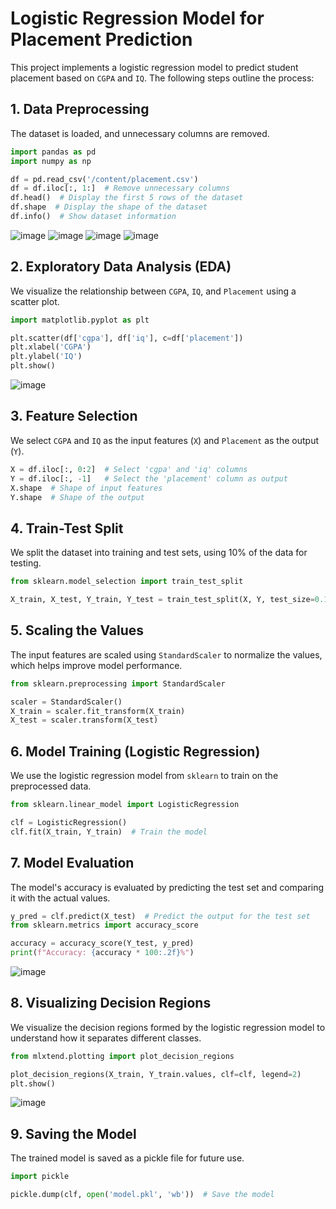 
# Logistic Regression Model for Placement Prediction

This project implements a logistic regression model to predict student placement based on `CGPA` and `IQ`. The following steps outline the process:

## 1. Data Preprocessing

The dataset is loaded, and unnecessary columns are removed.

```python
import pandas as pd
import numpy as np

df = pd.read_csv('/content/placement.csv')
df = df.iloc[:, 1:]  # Remove unnecessary columns
df.head()  # Display the first 5 rows of the dataset
df.shape  # Display the shape of the dataset
df.info()  # Show dataset information
```
![image](https://github.com/user-attachments/assets/1d0f1d02-4ae7-4e40-8322-eeb080041717)
![image](https://github.com/user-attachments/assets/3030ac8d-a79d-4778-9773-e563d270ce89)
![image](https://github.com/user-attachments/assets/76de6f8f-2612-4ce6-9969-d8d20ce5289e)
![image](https://github.com/user-attachments/assets/977d33c0-d4a3-4c99-9141-8e4830dd9b75)

## 2. Exploratory Data Analysis (EDA)

We visualize the relationship between `CGPA`, `IQ`, and `Placement` using a scatter plot.

```python
import matplotlib.pyplot as plt

plt.scatter(df['cgpa'], df['iq'], c=df['placement'])
plt.xlabel('CGPA')
plt.ylabel('IQ')
plt.show()
```
![image](https://github.com/user-attachments/assets/e661bf9d-8af3-482f-96a0-5c8fc549f037)

## 3. Feature Selection

We select `CGPA` and `IQ` as the input features (`X`) and `Placement` as the output (`Y`).

```python
X = df.iloc[:, 0:2]  # Select 'cgpa' and 'iq' columns
Y = df.iloc[:, -1]   # Select the 'placement' column as output
X.shape  # Shape of input features
Y.shape  # Shape of the output
```

## 4. Train-Test Split

We split the dataset into training and test sets, using 10% of the data for testing.

```python
from sklearn.model_selection import train_test_split

X_train, X_test, Y_train, Y_test = train_test_split(X, Y, test_size=0.1)
```

## 5. Scaling the Values

The input features are scaled using `StandardScaler` to normalize the values, which helps improve model performance.

```python
from sklearn.preprocessing import StandardScaler

scaler = StandardScaler()
X_train = scaler.fit_transform(X_train)
X_test = scaler.transform(X_test)
```

## 6. Model Training (Logistic Regression)

We use the logistic regression model from `sklearn` to train on the preprocessed data.

```python
from sklearn.linear_model import LogisticRegression

clf = LogisticRegression()
clf.fit(X_train, Y_train)  # Train the model
```

## 7. Model Evaluation

The model's accuracy is evaluated by predicting the test set and comparing it with the actual values.

```python
y_pred = clf.predict(X_test)  # Predict the output for the test set
from sklearn.metrics import accuracy_score

accuracy = accuracy_score(Y_test, y_pred)
print(f"Accuracy: {accuracy * 100:.2f}%")
```
![image](https://github.com/user-attachments/assets/ae2f9981-97e1-43b7-a88f-923da4ca5cbd)
## 8. Visualizing Decision Regions

We visualize the decision regions formed by the logistic regression model to understand how it separates different classes.

```python
from mlxtend.plotting import plot_decision_regions

plot_decision_regions(X_train, Y_train.values, clf=clf, legend=2)
plt.show()
```
![image](https://github.com/user-attachments/assets/63ce0357-012b-4b53-a332-18b0b3494985)

## 9. Saving the Model

The trained model is saved as a pickle file for future use.

```python
import pickle

pickle.dump(clf, open('model.pkl', 'wb'))  # Save the model
```
